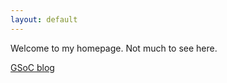 ```yaml
---
layout: default
---
```

Welcome to my homepage. Not much to see here.

[GSoC blog](blog/gsoc/index)
